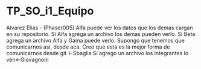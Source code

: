 # TP_SO_i1_Equipo

Alvarez Elias - (Phaser005)
Alfa puede ver los datos que los demas cargan en su repositorio.
Si Alfa agrega un archivo los demas pueden verlo.
Si Beta agrega un archivo Alfa y Gama puede verlo.
Supongo que tenemos que comunicarnos asi, desde aca. Creo que esta es la mejor forma de comunicarnos desde git <-Sbaglia
Si agrego un archivo los integrantes lo ven<-Giovagnoni

